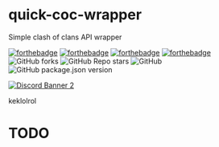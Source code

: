 # quick-coc-wrapper
Simple clash of clans API wrapper


[![forthebadge](https://forthebadge.com/images/badges/built-with-love.svg)](https://forthebadge.com)
[![forthebadge](https://forthebadge.com/images/badges/designed-in-ms-paint.svg)](https://forthebadge.com)
[![forthebadge](https://forthebadge.com/images/badges/made-with-javascript.svg)](https://forthebadge.com)
[![forthebadge](https://forthebadge.com/images/badges/approved-by-george-costanza.svg)](https://forthebadge.com)
![GitHub forks](https://img.shields.io/github/forks/Puyodead1/quick-coc-wrapper?style=for-the-badge)
![GitHub Repo stars](https://img.shields.io/github/stars/Puyodead1/quick-coc-wrapper?style=for-the-badge)
![GitHub](https://img.shields.io/github/license/Puyodead1/quick-coc-wrapper?style=for-the-badge)
![GitHub package.json version](https://img.shields.io/github/package-json/v/Puyodead1/quick-coc-wrapper?style=for-the-badge)

[![Discord Banner 2](https://discordapp.com/api/guilds/589200717277954093/widget.png?style=banner2)](https://discord.gg/tMzrSxQ)

keklolrol
# TODO
